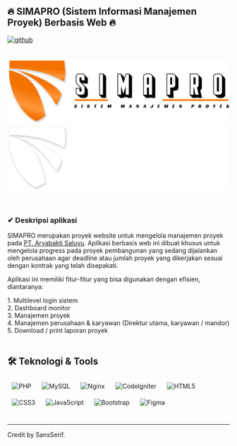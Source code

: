 ## 🔥 SIMAPRO (Sistem Informasi Manajemen Proyek) Berbasis Web 🔥  
  

<a href="https://github.com/rizqisetiaji7" target="_blank">
<img src=https://img.shields.io/badge/github-%2324292e.svg?&style=for-the-badge&logo=github&logoColor=white alt=github style="margin-bottom: 5px;" />
</a>  
  

<br />
<br />

![SIMAPRO Logo - light mode](/assets/img/simapro/logo-text.svg#gh-light-mode-only)
![SIMAPRO Logo - dark mode](/assets/img/simapro/logo-text-white.svg#gh-dark-mode-only)

<br />

### ✔ Deskripsi aplikasi 
SIMAPRO merupakan proyek website untuk mengelola manajemen proyek pada [PT. Aryabakti Saluyu](https://ptaryabaktisaluyu.com/). Aplikasi berbasis web ini dibuat khusus untuk mengelola progress pada proyek pembangunan yang sedang dijalankan oleh perusahaan agar deadline atau jumlah proyek yang dikerjakan sesuai dengan kontrak yang telah disepakati.

Aplikasi ini memiliki fitur-fitur yang bisa digunakan dengan efisien, diantaranya:
<div align="left">
1. Multilevel login sistem <br />
2. Dashboard monitor <br />
3. Manajemen proyek <br />
4. Manajemen perusahaan & karyawan (Direktur utama, karyawan / mandor) <br />
5. Download / print laporan proyek <br />
</div>
  
<br/>  

## 🛠 Teknologi & Tools  
<div align="left">  
<img style="margin: 10px" src="https://profilinator.rishav.dev/skills-assets/php-original.svg" alt="PHP" height="38" />  
<img style="margin: 10px" src="https://profilinator.rishav.dev/skills-assets/mysql-original-wordmark.svg" alt="MySQL" height="38" />
<img style="margin: 10px" src="https://profilinator.rishav.dev/skills-assets/nginx-original.svg" alt="Nginx" height="38" />  
<img style="margin: 10px" src="https://profilinator.rishav.dev/skills-assets/codeigniter.svg" alt="CodeIgniter" height="38" />  
<img style="margin: 10px" src="https://profilinator.rishav.dev/skills-assets/html5-original-wordmark.svg" alt="HTML5" height="38" />  
<img style="margin: 10px" src="https://profilinator.rishav.dev/skills-assets/css3-original-wordmark.svg" alt="CSS3" height="38" />  
<img style="margin: 10px" src="https://profilinator.rishav.dev/skills-assets/javascript-original.svg" alt="JavaScript" height="38" />  
<img style="margin: 10px" src="https://profilinator.rishav.dev/skills-assets/bootstrap-plain.svg" alt="Bootstrap" height="38" />    
<img style="margin: 10px" src="https://profilinator.rishav.dev/skills-assets/figma-icon.svg" alt="Figma" height="38" />  
</div>  

<br/>

----
<div align="left">Credit by SansSerif.</div>